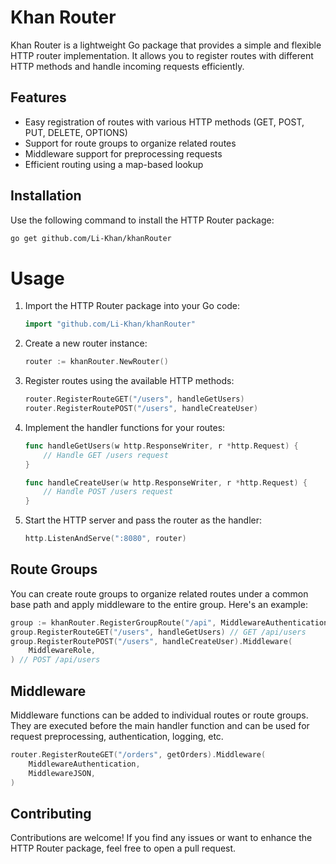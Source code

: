 # Khan Router

Khan Router is a lightweight Go package that provides a simple and flexible HTTP router implementation. It allows you to register routes with different HTTP methods and handle incoming requests efficiently.

## Features

- Easy registration of routes with various HTTP methods (GET, POST, PUT, DELETE, OPTIONS)
- Support for route groups to organize related routes
- Middleware support for preprocessing requests
- Efficient routing using a map-based lookup

## Installation

Use the following command to install the HTTP Router package:

```sh
go get github.com/Li-Khan/khanRouter
```

# Usage
1. Import the HTTP Router package into your Go code:

    ```go
    import "github.com/Li-Khan/khanRouter"
    ```

2. Create a new router instance:
    ```go
    router := khanRouter.NewRouter()
    ```

3. Register routes using the available HTTP methods:

    ```go
    router.RegisterRouteGET("/users", handleGetUsers)
    router.RegisterRoutePOST("/users", handleCreateUser)
    ```

4. Implement the handler functions for your routes:

    ```go
    func handleGetUsers(w http.ResponseWriter, r *http.Request) {
        // Handle GET /users request
    }

    func handleCreateUser(w http.ResponseWriter, r *http.Request) {
        // Handle POST /users request
    }
    ```

5. Start the HTTP server and pass the router as the handler:

    ```go
    http.ListenAndServe(":8080", router)
    ```

## Route Groups

You can create route groups to organize related routes under a common base path and apply middleware to the entire group. Here's an example:

```go
group := khanRouter.RegisterGroupRoute("/api", MiddlewareAuthentication, MiddlewareJSON)
group.RegisterRouteGET("/users", handleGetUsers) // GET /api/users
group.RegisterRoutePOST("/users", handleCreateUser).Middleware(
    MiddlewareRole,
) // POST /api/users
```

## Middleware

Middleware functions can be added to individual routes or route groups. They are executed before the main handler function and can be used for request preprocessing, authentication, logging, etc.

```go
router.RegisterRouteGET("/orders", getOrders).Middleware(
    MiddlewareAuthentication,
    MiddlewareJSON,
)
```

## Contributing

Contributions are welcome! If you find any issues or want to enhance the HTTP Router package, feel free to open a pull request.